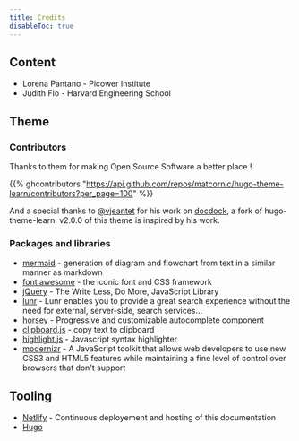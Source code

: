 ```yaml
---
title: Credits
disableToc: true
---
```


## Content

* Lorena Pantano - Picower Institute
* Judith Flo - Harvard Engineering School

## Theme

### Contributors

Thanks to them <i class="fas fa-heart"></i> for making Open Source Software a better place !

{{% ghcontributors "https://api.github.com/repos/matcornic/hugo-theme-learn/contributors?per_page=100" %}}

And a special thanks to [@vjeantet](https://github.com/vjeantet) for his work on [docdock](https://github.com/vjeantet/hugo-theme-docdock), a fork of hugo-theme-learn. v2.0.0 of this theme is inspired by his work.

### Packages and libraries
* [mermaid](https://knsv.github.io/mermaid) - generation of diagram and flowchart from text in a similar manner as markdown
* [font awesome](http://fontawesome.io/) - the iconic font and CSS framework
* [jQuery](https://jquery.com) - The Write Less, Do More, JavaScript Library
* [lunr](https://lunrjs.com) - Lunr enables you to provide a great search experience without the need for external, server-side, search services...
* [horsey](https://bevacqua.github.io/horsey/) - Progressive and customizable autocomplete component
* [clipboard.js](https://zenorocha.github.io/clipboard.js) - copy text to clipboard
* [highlight.js](https://highlightjs.org) - Javascript syntax highlighter
* [modernizr](https://modernizr.com) - A JavaScript toolkit that allows web developers to use new CSS3 and HTML5 features while maintaining a fine level of control over browsers that don't support

## Tooling

* [Netlify](https://www.netlify.com) - Continuous deployement and hosting of this documentation
* [Hugo](https://gohugo.io/)

